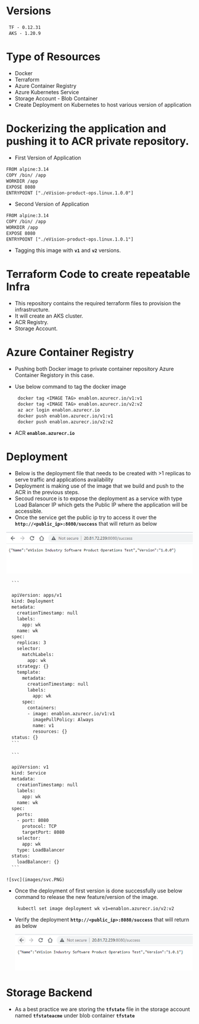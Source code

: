 # Versions

   ```
    TF - 0.12.31
    AKS - 1.20.9
   ```

# Type of Resources

  - Docker
  - Terraform 
  - Azure Container Registry
  - Azure Kubernetes Service
  - Storage Account - Blob Container
  - Create Deployment on Kubernetes to host various version of application

# Dockerizing the application and pushing it to ACR private repository.

  - First Version of Application

   ```
   FROM alpine:3.14
   COPY /bin/ /app
   WORKDIR /app
   EXPOSE 8080
   ENTRYPOINT ["./eVision-product-ops.linux.1.0.0"]
   ```
  
  - Second Version of Application
   
   ```
   FROM alpine:3.14
   COPY /bin/ /app
   WORKDIR /app
   EXPOSE 8080
   ENTRYPOINT ["./eVision-product-ops.linux.1.0.1"]
   ```

   - Tagging this image with **`v1`** and **`v2`** versions.

# Terraform Code to create repeatable Infra

  - This repository contains the required terraform files to provision the infrastructure.
  - It will create an AKS cluster.
  - ACR Registry.
  - Storage Account.


# Azure Container Registry

   - Pushing both Docker image to private container repository Azure Container Registory in this case.
   - Use below command to tag the docker image
     
     ``` 
      docker tag <IMAGE TAG> enablon.azurecr.io/v1:v1
      docker tag <IMAGE TAG> enablon.azurecr.io/v2:v2
      az acr login enablon.azurecr.io
      docker push enablon.azurecr.io/v1:v1
      docker push enablon.azurecr.io/v2:v2
     ```
   - ACR **`enablon.azurecr.io`**

#  Deployment

   - Below is the deployment file that needs to be created with >1 replicas to serve traffic and applications availability
   - Deployment is making use of the image that we build and push to the ACR in the previous steps.
   - Secoud resource is to expose the deployment as a service with type Load Balancer IP which gets the Public IP where the application will be accessible.
   - Once the service get the public ip try to access it over the **`http://<public_ip>:8080/success`** that will return as below

   ![v1](images/v1.PNG)

      ```
  
      apiVersion: apps/v1
      kind: Deployment
      metadata:
        creationTimestamp: null
        labels:
          app: wk
        name: wk
      spec:
        replicas: 3
        selector:
          matchLabels:
            app: wk
        strategy: {}
        template:
          metadata:
            creationTimestamp: null
            labels:
              app: wk
          spec:
            containers:
            - image: enablon.azurecr.io/v1:v1
              imagePullPolicy: Always
              name: v1
              resources: {}
      status: {}     
      ```
  
      ```
  
      apiVersion: v1
      kind: Service
      metadata:
        creationTimestamp: null
        labels:
          app: wk
        name: wk
      spec:
        ports:
        - port: 8080
          protocol: TCP
          targetPort: 8080
        selector:
          app: wk
        type: LoadBalancer
      status:
        loadBalancer: {}
      ```

    ![svc](images/svc.PNG)


   - Once the deployment of first version is done successfully use below command to release the new feature/version of the image.

     ```
      kubectl set image deployment wk v1=enablon.azurecr.io/v2:v2
     ```

   - Verify the deployment **`http://<public_ip>:8080/success`** that will return as below

     ![v2](images/v2.PNG)


# Storage Backend

  - As a best practice we are storing the **`tfstate`** file in the storage account named **`tfstateacme`** under blob container **`tfstate`**
